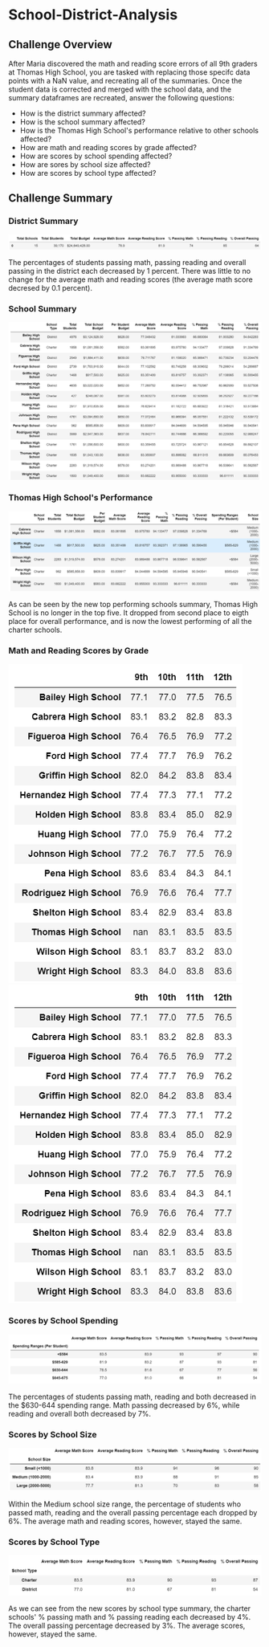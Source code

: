 # School-District-Analysis

## Challenge Overview
After Maria discovered the math and reading score errors of all 9th graders at Thomas High School, you are tasked with replacing those specifc data points with a NaN value, and recreating all of the summaries. Once the student data is corrected and merged with the school data, and the summary dataframes are recreated, answer the following questions:
- How is the district summary affected?
- How is the school summary affected?
- How is the Thomas High School's performance relative to other schools affected?
- How are math and reading scores by grade affected?
- How are scores by school spending affected?
- How are sores by school size affected?
- How are scores by school type affected?

## Challenge Summary

### District Summary

![new_district_summary](https://github.com/evanmgoodwin/School-District-Analysis/blob/master/new_district_summary.png)

The percentages of students passing math, passing reading and overall passing in the district each decreased by 1 percent. There was little to no change for the average math and reading scores (the average math score decresed by 0.1 percent).

### School Summary
![new_school_summary](https://github.com/evanmgoodwin/School-District-Analysis/blob/master/new_school_summary.png)


### Thomas High School's Performance
![new_top_fice_performing_summary](https://github.com/evanmgoodwin/School-District-Analysis/blob/master/new_top_five_performing_summary.png)

As can be seen by the new top performing schools summary, Thomas High School is no longer in the top five. It dropped from second place to eigth place for overall performance, and is now the lowest performing of all the charter schools.


### Math and Reading Scores by Grade

![new_math_scores_by_grade](https://github.com/evanmgoodwin/School-District-Analysis/blob/master/new_math_scores_by_grade_summary.png) ![new_math_scores_by_grade](https://github.com/evanmgoodwin/School-District-Analysis/blob/master/new_math_scores_by_grade_summary.png)


### Scores by School Spending
![new_scores_by_school_spending_summary](https://github.com/evanmgoodwin/School-District-Analysis/blob/master/new_scores_by_school_spending_summary.png)

The percentages of students passing math, reading and both decreased in the $630-644 spending range. Math passing decreased by 6%, while reading and overall both decreased by 7%.



### Scores by School Size
![new_scores_by_school_size_summary](https://github.com/evanmgoodwin/School-District-Analysis/blob/master/new_scores_by_school_size_summary.png)

Within the Medium school size range, the percentage of students who passed math, reading and the overall passing percentage each dropped by 6%. The average math and reading scores, however, stayed the same. 

### Scores by School Type
![new_scores_by_school_type_summary](https://github.com/evanmgoodwin/School-District-Analysis/blob/master/new_scores_by_school_type_summary.png)

As we can see from the new scores by school type summary, the charter schools' % passing math and % passing reading each decreased by 4%. The overall passing percentage decreased by 3%. The average scores, however, stayed the same.
